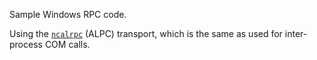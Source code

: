 Sample Windows RPC code.


Using the [`ncalrpc`](https://learn.microsoft.com/en-us/windows/win32/midl/ncalrpc) (ALPC) transport, which is the same as used for inter-process COM calls.
